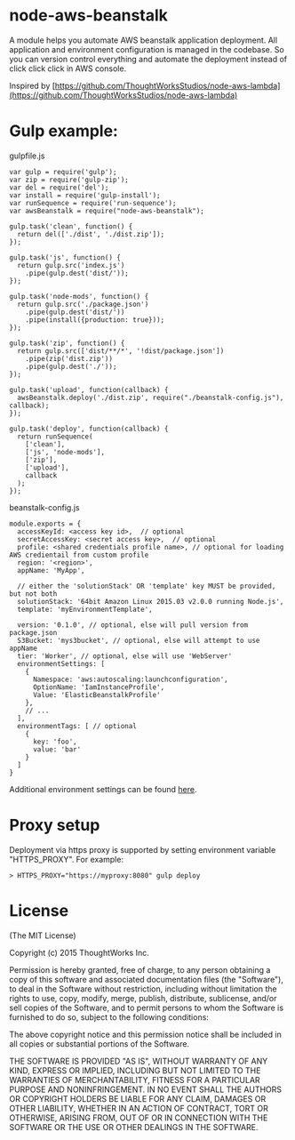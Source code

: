 # node-aws-beanstalk

A module helps you automate AWS beanstalk application deployment.
All application and environment configuration is managed in the codebase. So you can version control everything and automate the deployment instead of click click click in AWS console.

Inspired by [https://github.com/ThoughtWorksStudios/node-aws-lambda](https://github.com/ThoughtWorksStudios/node-aws-lambda)

# Gulp example:

gulpfile.js
```node
var gulp = require('gulp');
var zip = require('gulp-zip');
var del = require('del');
var install = require('gulp-install');
var runSequence = require('run-sequence');
var awsBeanstalk = require("node-aws-beanstalk");

gulp.task('clean', function() {
  return del(['./dist', './dist.zip']);
});

gulp.task('js', function() {
  return gulp.src('index.js')
    .pipe(gulp.dest('dist/'));
});

gulp.task('node-mods', function() {
  return gulp.src('./package.json')
    .pipe(gulp.dest('dist/'))
    .pipe(install({production: true}));
});

gulp.task('zip', function() {
  return gulp.src(['dist/**/*', '!dist/package.json'])
    .pipe(zip('dist.zip'))
    .pipe(gulp.dest('./'));
});

gulp.task('upload', function(callback) {
  awsBeanstalk.deploy('./dist.zip', require("./beanstalk-config.js"), callback);
});

gulp.task('deploy', function(callback) {
  return runSequence(
    ['clean'],
    ['js', 'node-mods'],
    ['zip'],
    ['upload'],
    callback
  );
});
```
beanstalk-config.js
```node
module.exports = {
  accessKeyId: <access key id>,  // optional
  secretAccessKey: <secret access key>,  // optional
  profile: <shared credentials profile name>, // optional for loading AWS credientail from custom profile
  region: '<region>',
  appName: 'MyApp',

  // either the 'solutionStack' OR 'template' key MUST be provided, but not both
  solutionStack: '64bit Amazon Linux 2015.03 v2.0.0 running Node.js',
  template: 'myEnvironmentTemplate',

  version: '0.1.0', // optional, else will pull version from package.json
  S3Bucket: 'mys3bucket', // optional, else will attempt to use appName
  tier: 'Worker', // optional, else will use 'WebServer'
  environmentSettings: [
    {
      Namespace: 'aws:autoscaling:launchconfiguration',
      OptionName: 'IamInstanceProfile',
      Value: 'ElasticBeanstalkProfile'
    },
    // ...
  ],
  environmentTags: [ // optional
    {
      key: 'foo',
      value: 'bar'
    }
  ]
}
```
Additional environment settings can be found [here](http://docs.aws.amazon.com/elasticbeanstalk/latest/dg/command-options.html#command-options-general).

# Proxy setup
Deployment via https proxy is supported by setting environment variable "HTTPS_PROXY". For example:

```terminal
> HTTPS_PROXY="https://myproxy:8080" gulp deploy
```

# License

(The MIT License)

Copyright (c) 2015 ThoughtWorks Inc.

Permission is hereby granted, free of charge, to any person obtaining a copy of this software and associated documentation files (the "Software"), to deal in the Software without restriction, including without limitation the rights to use, copy, modify, merge, publish, distribute, sublicense, and/or sell copies of the Software, and to permit persons to whom the Software is furnished to do so, subject to the following conditions:

The above copyright notice and this permission notice shall be included in all copies or substantial portions of the Software.

THE SOFTWARE IS PROVIDED "AS IS", WITHOUT WARRANTY OF ANY KIND, EXPRESS OR IMPLIED, INCLUDING BUT NOT LIMITED TO THE WARRANTIES OF MERCHANTABILITY, FITNESS FOR A PARTICULAR PURPOSE AND NONINFRINGEMENT. IN NO EVENT SHALL THE AUTHORS OR COPYRIGHT HOLDERS BE LIABLE FOR ANY CLAIM, DAMAGES OR OTHER LIABILITY, WHETHER IN AN ACTION OF CONTRACT, TORT OR OTHERWISE, ARISING FROM, OUT OF OR IN CONNECTION WITH THE SOFTWARE OR THE USE OR OTHER DEALINGS IN THE SOFTWARE.
